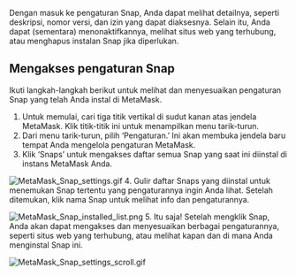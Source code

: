 Dengan masuk ke pengaturan Snap, Anda dapat melihat detailnya, seperti deskripsi, nomor versi, dan izin yang dapat diaksesnya. Selain itu, Anda dapat (sementara) menonaktifkannya, melihat situs web yang terhubung, atau menghapus instalan Snap jika diperlukan.


Mengakses pengaturan Snap
-------------------------


Ikuti langkah-langkah berikut untuk melihat dan menyesuaikan pengaturan Snap yang telah Anda instal di MetaMask.


1. Untuk memulai, cari tiga titik vertikal di sudut kanan atas jendela MetaMask. Klik titik-titik ini untuk menampilkan menu tarik-turun.
2. Dari menu tarik-turun, pilih ‘Pengaturan.’ Ini akan membuka jendela baru tempat Anda mengelola pengaturan MetaMask.
3. Klik ‘Snaps’ untuk mengakses daftar semua Snap yang saat ini diinstal di instans MetaMask Anda.


![MetaMask_Snap_settings.gif](https://support.metamask.io/hc/article_attachments/18378285433883)
4. Gulir daftar Snaps yang diinstal untuk menemukan Snap tertentu yang pengaturannya ingin Anda lihat. Setelah ditemukan, klik nama Snap untuk melihat info dan pengaturannya.


![MetaMask_Snap_installed_list.png](https://support.metamask.io/hc/article_attachments/18378316715547)
5. Itu saja! Setelah mengklik Snap, Anda akan dapat mengakses dan menyesuaikan berbagai pengaturannya, seperti situs web yang terhubung, atau melihat kapan dan di mana Anda menginstal Snap ini.


![MetaMask_Snap_settings_scroll.gif](https://support.metamask.io/hc/article_attachments/18378285465627)
